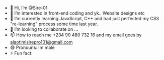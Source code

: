- 👋 Hi, I’m @Sire-01
- 👀 I’m interested in front-end coding and yk.. Website designs etc
- 🌱 I’m currently learning JavaScript, C++ and had just perfected my CSS "re-learning" process some time last year.
- 💞️ I’m looking to collaborate on ...
- 📫 How to reach me +234 90 480 732 16 and my email goes by alaotimisirepro101@gmail.com
- 😄 Pronouns: Im male 
- ⚡ Fun fact: 

<!---
Sire-01/Sire-01 is a ✨ special ✨ repository because its `README.md` (this file) appears on your GitHub profile.
You can click the Preview link to take a look at your changes.
--->
